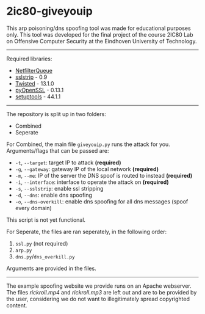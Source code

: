 # 2ic80-giveyouip

This arp poisoning/dns spoofing tool was made for educational purposes only.
This tool was developed for the final project of the course 2IC80 Lab on Offensive Computer Security at the Eindhoven University of Technology.

---

Required libraries:
- [NetfilterQueue](https://pypi.org/project/NetfilterQueue/)
- [sslstrip](https://github.com/moxie0/sslstrip) - 0.9
- [Twisted](https://pypi.org/project/Twisted/) - 13.1.0
- [pyOpenSSL](https://pypi.org/project/pyOpenSSL/) - 0.13.1
- [setuptools](https://pypi.org/project/setuptools/) - 44.1.1

---

The repository is split up in two folders:
- Combined
- Seperate

For Combined, the main file `giveyouip.py` runs the attack for you. Arguments/flags that can be passed are:
- `-t`, `--target`: target IP to attack **(required)**
- `-g`, `--gateway`: gateway IP of the local network **(required)**
- `-m`, `--me`: IP of the server the DNS spoof is routed to instead **(required)**
- `-i`, `--interface`: interface to operate the attack on **(required)**
- `-s`, `--sslstrip`: enable ssl stripping
- `-d`, `--dns`: enable dns spoofing
- `-o`, `--dns-overkill`: enable dns spoofing for all dns messages (spoof every domain) 

This script is not yet functional.

For Seperate, the files are ran seperately, in the following order:
1. `ssl.py` (not required)
2. `arp.py`
3. `dns.py`/`dns_overkill.py`

Arguments are provided in the files.

---

The example spoofing website we provide runs on an Apache webserver. The files _rickroll.mp4_ and _rickroll.mp3_ are left out and are to be provided by the user, considering we do not want to illegitimately spread copyrighted content.

